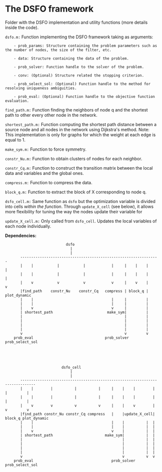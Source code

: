 # The DSFO framework

Folder with the DSFO implementation and utility functions (more details inside the code).

`dsfo.m:` Function implementing the DSFO framework taking as arguments:

        - prob_params: Structure containing the problem parameters such as the number of nodes, the size of the filter, etc.
        
        - data: Structure containing the data of the problem.

        - prob_solver: Function handle to the solver of the problem.

        - conv: (Optional) Structure related the stopping criterion.

        - prob_select_sol: (Optional) Function handle to the method for resolving uniqueness ambiguities.

        - prob_eval: (Optional) Function handle to the objective function evaluation. 

`find_path.m:` Function finding the neighbors of node q and the shortest path to other every other node in the network.

`shortest_path.m:` Function computing the shortest path distance between a source node and all nodes in the network using Dijkstra's method. Note: This implementation is only for graphs for which the weight at each edge is equal to 1.

`make_sym.m:` Function to force symmetry.

`constr_Nu.m:` Function to obtain clusters of nodes for each neighbor.

`constr_Cq.m:` Function to construct the transition matrix between the local data and variables and the global ones.

`compress.m:` Function to compress the data.

`block_q.m:` Function to extract the block of X corresponding to node q.

`dsfo_cell.m:` Same function as `dsfo` but the optimization variable is divided into cells *within the function*. Through `update_X_cell` (see below), it allows more flexibility for tuning the way the nodes update their variable for 

`update_X_cell.m:` Only called from `dsfo_cell`. Updates the local variables of each node individually.

**Dependencies:**



                                dsfo
                                  |
                                  |
           ----------------------------------------------------------------
           |    |           |           |            |     |    |    |    |
           |    |           |           |            |     |    |    |    |
           |    v           v           v            v     |    v    |    v
           |find_path    constr_Nu    constr_Cq   compress | block_q |  plot_dynamic
           |    |                                    |     |         |
           |    |                                    |     |         |
           |    v                                    v     |         |
           | shortest_path                         make_sym|         |
           |                                               |         |
           |                                               |         |
           |                                               |         |
           |                                               |         |
           v                                               v         v
        prob_eval                                 prob_solver   prob_select_sol





                              dsfo_cell
                                  |
                                  |
           -----------------------------------------------------------------------------
           |    |        |          |          |     |    |    |        |    |         |
           |    |        |          |          |     |    |    |        |    |         |
           |    v        v          v          v     |    |    v        |    v         v
           |find_path constr_Nu constr_Cq compress   |    |update_X_cell| block_q plot_dynamic
           |    |                                    |    |          |  |         
           |    |                                    |    |          |  |         
           |    v                                    v    |          |  |         
           | shortest_path                        make_sym|          |  |
           |                                              |          |  |
           |                                              |          |  |
           |                                              |          |  |
           |                                              |          |  |
           v                                              v          v  v
        prob_eval                                    prob_solver   prob_select_sol
